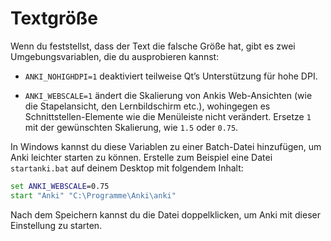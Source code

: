 # Textgröße

Wenn du feststellst, dass der Text die falsche Größe hat, gibt es zwei Umgebungsvariablen,
die du ausprobieren kannst:

- `ANKI_NOHIGHDPI=1` deaktiviert teilweise Qt’s Unterstützung für hohe DPI.

- `ANKI_WEBSCALE=1` ändert die Skalierung von Ankis Web-Ansichten (wie die Stapelansicht,
  den Lernbildschirm etc.), wohingegen es Schnittstellen-Elemente wie die Menüleiste
  nicht verändert. Ersetze `1` mit der gewünschten Skalierung, wie `1.5` oder `0.75`.

In Windows kannst du diese Variablen zu einer Batch-Datei hinzufügen, um Anki leichter
starten zu können. Erstelle zum Beispiel eine Datei `startanki.bat` auf deinem
Desktop mit folgendem Inhalt:

```bat
set ANKI_WEBSCALE=0.75
start "Anki" "C:\Programme\Anki\anki"
```

Nach dem Speichern kannst du die Datei doppelklicken, um Anki mit dieser Einstellung
zu starten.

